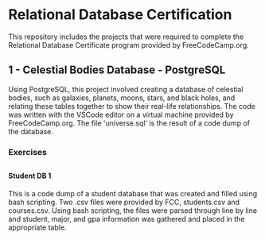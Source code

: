 # Relational Database Certification
This repository includes the projects that were required to complete the Relational Database Certificate program provided by FreeCodeCamp.org.

## 1 - Celestial Bodies Database - PostgreSQL
Using PostgreSQL, this project involved creating a database of celestial bodies, such as galaxies, planets, moons, stars, and black holes, and relating these tables together to show their real-life relationships. The code was written with the VSCode editor on a virtual machine provided by FreeCodeCamp.org. The file 'universe.sql' is the result of a code dump of the database.


### Exercises
##
#### Student DB 1 
This is a code dump of a student database that was created and filled using bash scripting. Two .csv files were provided by FCC, students.csv and courses.csv. Using bash scripting, the files were parsed through line by line and student, major, and gpa information was gathered and placed in the appropriate table.

